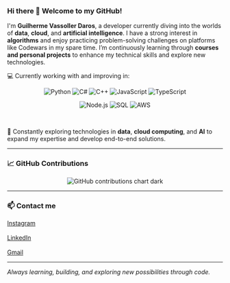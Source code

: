 ### Hi there 👋 Welcome to my GitHub!

I'm **Guilherme Vassoller Daros**, a developer currently diving into the worlds of **data**, **cloud**, and **artificial intelligence**.
I have a strong interest in **algorithms** and enjoy practicing problem-solving challenges on platforms like Codewars in my spare time.
I’m continuously learning through **courses and personal projects** to enhance my technical skills and explore new technologies.

💻 Currently working with and improving in: <br/>

<p align="center">
  <img src="https://img.shields.io/badge/Python-3776AB?style=for-the-badge&logo=python&logoColor=white" alt="Python" />
  <img src="https://img.shields.io/badge/C%23-239120?style=for-the-badge&logo=c-sharp&logoColor=white" alt="C#" />
  <img src="https://img.shields.io/badge/C%2B%2B-00599C?style=for-the-badge&logo=c%2B%2B&logoColor=white" alt="C++" />
  <img src="https://img.shields.io/badge/JavaScript-F7DF1E?style=for-the-badge&logo=javascript&logoColor=black" alt="JavaScript" />
  <img src="https://img.shields.io/badge/TypeScript-3178C6?style=for-the-badge&logo=typescript&logoColor=white" alt="TypeScript" />
</p>

<p align="center">
  <img src="https://img.shields.io/badge/Node.js-339933?style=for-the-badge&logo=nodedotjs&logoColor=white" alt="Node.js" />
  <img src="https://img.shields.io/badge/SQL-4479A1?style=for-the-badge&logo=postgresql&logoColor=white" alt="SQL" />
  <img src="https://img.shields.io/badge/AWS-232F3E?style=for-the-badge&logo=amazonaws&logoColor=white" alt="AWS" />
</p>

<br>

🎯 Constantly exploring technologies in **data**, **cloud computing**, and **AI** to expand my expertise and develop end-to-end solutions.

---

### 📈 GitHub Contributions

<p align="center">
  <img src="https://ghchart.rshah.org/0aff0a/guiDaros?background=0d1117&color=00c853" alt="GitHub contributions chart dark" />
</p>

---

### 📫 Contact me

<a href="https://www.instagram.com/guilherme.vdaros/" target="_blank">Instagram</a><br/><br/> <a href="https://www.linkedin.com/in/guilherme-vassoller-daros/" target="_blank">LinkedIn</a><br/><br/> <a href="mailto:guivdaros@gmail.com" target="_blank">Gmail</a>

---

*Always learning, building, and exploring new possibilities through code.*
